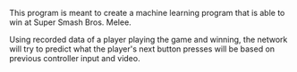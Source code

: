This program is meant to create a machine learning program that is able to win at Super Smash Bros. Melee.

Using recorded data of a player playing the game and winning, the network will try to predict what the player's next button presses will be based on previous controller input and video.
